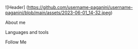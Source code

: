 ![Header] (https://github.com/username-paganini/username-paganini/blob/main/assets/2023-06-01_14-32.jpeg)

About me

Languages and tools

Follow Me